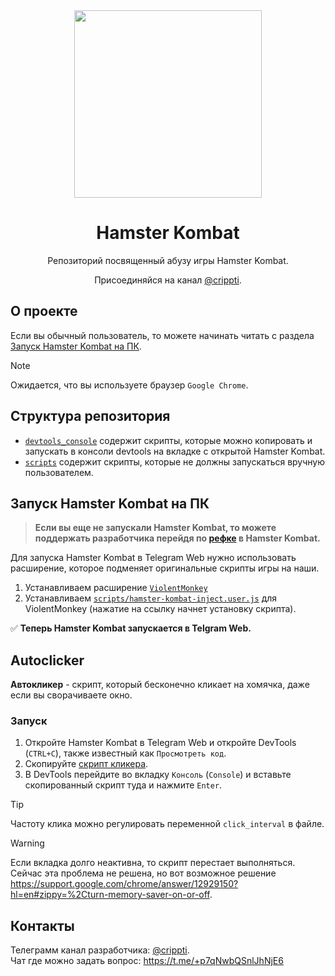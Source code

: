 <div align="center">
<img src="./assets/hamster.png" width="300em"></img>

<h1>Hamster Kombat</h1>

<p align="center">Репозиторий посвященный абузу игры Hamster Kombat.</p>

Присоединяйся на канал [@crippti](https://t.me/crippti).

</div>


## О проекте
Если вы обычный пользователь, то можете начинать читать с раздела [Запуск Hamster Kombat на ПК](#запуск-hamster-kombat-на-пк).

> [!NOTE]
> Ожидается, что вы используете браузер `Google Chrome`.

## Структура репозитория
- [`devtools_console`](devtools_console/) содержит скрипты, которые можно копировать и запускать в консоли devtools на вкладке с открытой Hamster Kombat.
- [`scripts`](scripts/) содержит скрипты, которые не должны запускаться вручную пользователем.

## Запуск Hamster Kombat на ПК
> **Если вы еще не запускали Hamster Kombat, то можете поддержать разработчика перейдя по [рефке](https://t.me/hamster_kOmbat_bot/start?startapp=kentId6545472905) в Hamster Kombat.**

Для запуска Hamster Kombat в Telegram Web нужно использовать расширение, которое подменяет оригинальные скрипты игры на наши.
1. Устанавливаем расширение [`ViolentMonkey`](https://chromewebstore.google.com/detail/violentmonkey/jinjaccalgkegednnccohejagnlnfdag)
2. Устанавливаем [`scripts/hamster-kombat-inject.user.js`](https://github.com/crippti/hamster-kombat/raw/master/scripts/hamster-kombat-inject.user.js) для ViolentMonkey (нажатие на ссылку начнет установку скрипта).

:white_check_mark: **Теперь Hamster Kombat запускается в Telgram Web.**

## Autoclicker
**Автокликер** - скрипт, который бесконечно кликает на хомячка, даже если вы сворачиваете окно.

### Запуск
1. Откройте Hamster Kombat в Telegram Web и откройте DevTools (`CTRL+C`), также известный как `Просмотреть код`.  
2. Скопируйте [скрипт кликера](/devtools_console/autoclicker.js).
3. В DevTools перейдите во вкладку `Консоль` (`Console`) и вставьте скопированный скрипт туда и нажмите `Enter`.

> [!TIP]
> Частоту клика можно регулировать переменной `click_interval` в файле.

> [!WARNING]
> Если вкладка долго неактивна, то скрипт перестает выполняться.
> Сейчас эта проблема не решена, но вот возможное решение https://support.google.com/chrome/answer/12929150?hl=en#zippy=%2Cturn-memory-saver-on-or-off.

## Контакты
Телеграмм канал разработчика: [@crippti](https://t.me/crippti).  
Чат где можно задать вопрос: https://t.me/+p7qNwbQSnlJhNjE6
